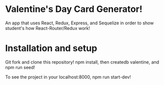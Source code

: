 # Valentine's Day Card Generator!

An app that uses React, Redux, Express, and Sequelize in order to show student's
how React-Router/Redux work!

# Installation and setup

Git fork and clone this repository! npm install, then createdb valentine, and
npm run seed!

To see the project in your localhost:8000, npm run start-dev!
